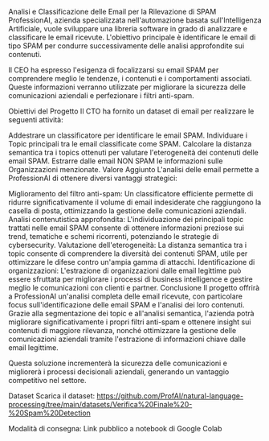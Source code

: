 Analisi e Classificazione delle Email per la Rilevazione di SPAM
ProfessionAI, azienda specializzata nell'automazione basata sull'Intelligenza Artificiale, vuole sviluppare una libreria software in grado di analizzare e classificare le email ricevute. L'obiettivo principale è identificare le email di tipo SPAM per condurre successivamente delle analisi approfondite sui contenuti.

Il CEO ha espresso l'esigenza di focalizzarsi su email SPAM per comprendere meglio le tendenze, i contenuti e i comportamenti associati. Queste informazioni verranno utilizzate per migliorare la sicurezza delle comunicazioni aziendali e perfezionare i filtri anti-spam.

Obiettivi del Progetto
Il CTO ha fornito un dataset di email per realizzare le seguenti attività:

Addestrare un classificatore per identificare le email SPAM.
Individuare i Topic principali tra le email classificate come SPAM.
Calcolare la distanza semantica tra i topics ottenuti per valutare l'eterogeneità dei contenuti delle email SPAM.
Estrarre dalle email NON SPAM le informazioni sulle Organizzazioni menzionate.
Valore Aggiunto
L'analisi delle email permette a ProfessionAI di ottenere diversi vantaggi strategici:

Miglioramento del filtro anti-spam: Un classificatore efficiente permette di ridurre significativamente il volume di email indesiderate che raggiungono la casella di posta, ottimizzando la gestione delle comunicazioni aziendali.
Analisi contenutistica approfondita: L'individuazione dei principali topic trattati nelle email SPAM consente di ottenere informazioni preziose sui trend, tematiche e schemi ricorrenti, potenziando le strategie di cybersecurity.
Valutazione dell'eterogeneità: La distanza semantica tra i topic consente di comprendere la diversità dei contenuti SPAM, utile per ottimizzare le difese contro un'ampia gamma di attacchi.
Identificazione di organizzazioni: L'estrazione di organizzazioni dalle email legittime può essere sfruttata per migliorare i processi di business intelligence e gestire meglio le comunicazioni con clienti e partner.
Conclusione
Il progetto offrirà a ProfessionAI un'analisi completa delle email ricevute, con particolare focus sull'identificazione delle email SPAM e l'analisi dei loro contenuti. Grazie alla segmentazione dei topic e all'analisi semantica, l'azienda potrà migliorare significativamente i propri filtri anti-spam e ottenere insight sui contenuti di maggiore rilevanza, nonché ottimizzare la gestione delle comunicazioni aziendali tramite l'estrazione di informazioni chiave dalle email legittime.

Questa soluzione incrementerà la sicurezza delle comunicazioni e migliorerà i processi decisionali aziendali, generando un vantaggio competitivo nel settore.

Dataset
Scarica il dataset: https://github.com/ProfAI/natural-language-processing/tree/main/datasets/Verifica%20Finale%20-%20Spam%20Detection

Modalità di consegna:
Link pubblico a notebook di Google Colab
